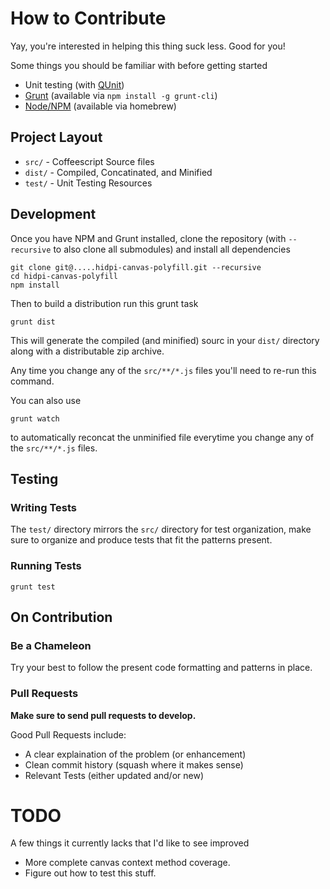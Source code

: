 # How to Contribute

Yay, you're interested in helping this thing suck less.  Good for you!

Some things you should be familiar with before getting started

  - Unit testing (with [QUnit](http://qunitjs.com))
  - [Grunt](http://gruntjs.org) (available via `npm install -g grunt-cli`)
  - [Node/NPM](https://npmjs.org/) (available via homebrew)

## Project Layout

  - `src/`  - Coffeescript Source files
  - `dist/` - Compiled, Concatinated, and Minified
  - `test/` - Unit Testing Resources


## Development

Once you have NPM and Grunt installed, clone the repository (with `--recursive` to also clone all submodules) and install all dependencies

    git clone git@.....hidpi-canvas-polyfill.git --recursive
    cd hidpi-canvas-polyfill
    npm install

Then to build a distribution run this grunt task

    grunt dist

This will generate the compiled (and minified) sourc in your `dist/` directory
along with a distributable zip archive.

Any time you change any of the `src/**/*.js` files you'll
need to re-run this command.

You can also use

    grunt watch

to automatically reconcat the unminified file everytime you
change any of the `src/**/*.js` files.

## Testing

### Writing Tests

The `test/` directory mirrors the `src/` directory for test organization, make
sure to organize and produce tests that fit the patterns present.

### Running Tests

    grunt test

## On Contribution

### Be a Chameleon

Try your best to follow the present code formatting and patterns in place.

### Pull Requests

**Make sure to send pull requests to develop.**

Good Pull Requests include:

  - A clear explaination of the problem (or enhancement)
  - Clean commit history (squash where it makes sense)
  - Relevant Tests (either updated and/or new)

# TODO

A few things it currently lacks that I'd like to see improved

  - More complete canvas context method coverage.
  - Figure out how to test this stuff.
